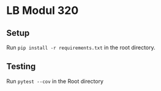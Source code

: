 <h1>LB Modul 320</h1>
<h2>Setup</h2>
Run <code>pip install -r requirements.txt</code> in the root  directory.
<h2>Testing</h2>
Run <code>pytest --cov</code> in the Root directory